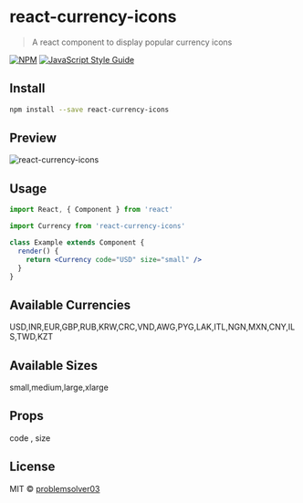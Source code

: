 # react-currency-icons

> A react component to display popular currency icons

[![NPM](https://img.shields.io/npm/v/react-currency-icons.svg)](https://www.npmjs.com/package/react-currency-icons) [![JavaScript Style Guide](https://img.shields.io/badge/code_style-standard-brightgreen.svg)](https://standardjs.com)

## Install

```bash
npm install --save react-currency-icons
```

## Preview

![react-currency-icons](https://user-images.githubusercontent.com/64726338/90978713-724bfd00-e56d-11ea-9ba1-632b6e979a22.PNG)


## Usage

```jsx
import React, { Component } from 'react'

import Currency from 'react-currency-icons'

class Example extends Component {
  render() {
    return <Currency code="USD" size="small" />
  }
}
```

## Available Currencies
USD,INR,EUR,GBP,RUB,KRW,CRC,VND,AWG,PYG,LAK,ITL,NGN,MXN,CNY,ILS,TWD,KZT

## Available Sizes
small,medium,large,xlarge

## Props
code , size

## License

MIT © [problemsolver03](https://github.com/problemsolver03)
